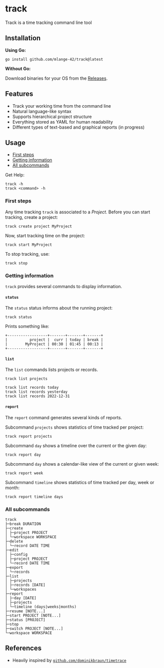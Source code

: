 # track

Track is a time tracking command line tool

## Installation

**Using Go:**

```shell
go install github.com/mlange-42/track@latest
```

**Without Go:**

Download binaries for your OS from the [Releases](https://github.com/mlange-42/track/releases/).

## Features

* Track your working time from the command line
* Natural language-like syntax
* Supports hierarchical project structure
* Everything stored as YAML for human readability
* Different types of text-based and graphical reports (in progress)

## Usage

* [First steps](#first-steps)
* [Getting information](#getting-information)
* [All subcommands](#all-subcommands)

Get Help:

```shell
track -h
track <command> -h
```

### First steps

Any time tracking `track` is associated to a *Project*.
Before you can start tracking, create a project:

```shell
track create project MyProject
```

Now, start tracking time on the project:

```shell
track start MyProject
```

To stop tracking, use:

```shell
track stop
```

### Getting information

`track` provides several commands to display information.

#### `status`

The `status` status informs about the running project:

```shell
track status
```

Prints something like:

```text
+------------------+-------+-------+-------+
|          project |  curr | today | break |
|        MyProject | 00:30 | 01:45 | 00:13 |
+------------------+-------+-------+-------+
```

#### `list`

The `list` commands lists projects or records.

```shell
track list projects
```

```shell
track list records today
track list records yesterday
track list records 2022-12-31
```

#### `report`

The `report` command generates several kinds of reports.

Subcommand `projects` shows statistics of time tracked per project:

```shell
track report projects
```

Subcommand `day` shows a timeline over the current or the given day:

```shell
track report day
```

Subcommand `day` shows a calendar-like view of the current or given week:

```shell
track report week
```

Subcommand `timeline` shows statistics of time tracked per day, week or month:

```shell
track report timeline days
```

### All subcommands

```text
track
├─break DURATION
├─create
│ ├─project PROJECT
│ └─workspace WORKSPACE
├─delete
│ └─record DATE TIME
├─edit
│ ├─config
│ ├─project PROJECT
│ └─record DATE TIME
├─export
│ └─records
├─list
│ ├─projects
│ ├─records [DATE]
│ └─workspaces
├─report
│ ├─day [DATE]
│ ├─projects
│ └─timeline (days|weeks|months)
├─resume [NOTE...]
├─start PROJECT [NOTE...]
├─status [PROJECT]
├─stop
├─switch PROJECT [NOTE...]
└─workspace WORKSPACE
```

## References

* Heavily inspired by [`github.com/dominikbraun/timetrace`](https://github.com/dominikbraun/timetrace)
